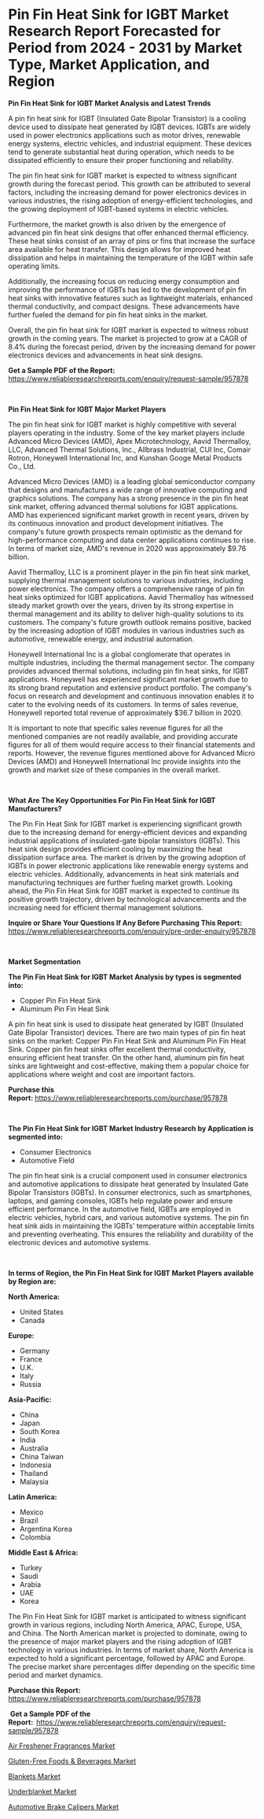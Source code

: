 <p><h1>Pin Fin Heat Sink for IGBT Market Research Report Forecasted for Period from 2024 -  2031 by Market Type, Market Application, and Region</h1></p><p><strong>Pin Fin Heat Sink for IGBT Market Analysis and Latest Trends</strong></p>
<p><p>A pin fin heat sink for IGBT (Insulated Gate Bipolar Transistor) is a cooling device used to dissipate heat generated by IGBT devices. IGBTs are widely used in power electronics applications such as motor drives, renewable energy systems, electric vehicles, and industrial equipment. These devices tend to generate substantial heat during operation, which needs to be dissipated efficiently to ensure their proper functioning and reliability.</p><p>The pin fin heat sink for IGBT market is expected to witness significant growth during the forecast period. This growth can be attributed to several factors, including the increasing demand for power electronics devices in various industries, the rising adoption of energy-efficient technologies, and the growing deployment of IGBT-based systems in electric vehicles.</p><p>Furthermore, the market growth is also driven by the emergence of advanced pin fin heat sink designs that offer enhanced thermal efficiency. These heat sinks consist of an array of pins or fins that increase the surface area available for heat transfer. This design allows for improved heat dissipation and helps in maintaining the temperature of the IGBT within safe operating limits.</p><p>Additionally, the increasing focus on reducing energy consumption and improving the performance of IGBTs has led to the development of pin fin heat sinks with innovative features such as lightweight materials, enhanced thermal conductivity, and compact designs. These advancements have further fueled the demand for pin fin heat sinks in the market.</p><p>Overall, the pin fin heat sink for IGBT market is expected to witness robust growth in the coming years. The market is projected to grow at a CAGR of 8.4% during the forecast period, driven by the increasing demand for power electronics devices and advancements in heat sink designs.</p></p>
<p><strong>Get a Sample PDF of the Report:&nbsp;</strong> <a href="https://www.reliableresearchreports.com/enquiry/request-sample/957878">https://www.reliableresearchreports.com/enquiry/request-sample/957878</a></p>
<p>&nbsp;</p>
<p><strong>Pin Fin Heat Sink for IGBT Major Market Players</strong></p>
<p><p>The pin fin heat sink for IGBT market is highly competitive with several players operating in the industry. Some of the key market players include Advanced Micro Devices (AMD), Apex Microtechnology, Aavid Thermalloy, LLC, Advanced Thermal Solutions, Inc., Allbrass Industrial, CUI Inc, Comair Rotron, Honeywell International Inc, and Kunshan Googe Metal Products Co., Ltd.</p><p>Advanced Micro Devices (AMD) is a leading global semiconductor company that designs and manufactures a wide range of innovative computing and graphics solutions. The company has a strong presence in the pin fin heat sink market, offering advanced thermal solutions for IGBT applications. AMD has experienced significant market growth in recent years, driven by its continuous innovation and product development initiatives. The company's future growth prospects remain optimistic as the demand for high-performance computing and data center applications continues to rise. In terms of market size, AMD's revenue in 2020 was approximately $9.76 billion.</p><p>Aavid Thermalloy, LLC is a prominent player in the pin fin heat sink market, supplying thermal management solutions to various industries, including power electronics. The company offers a comprehensive range of pin fin heat sinks optimized for IGBT applications. Aavid Thermalloy has witnessed steady market growth over the years, driven by its strong expertise in thermal management and its ability to deliver high-quality solutions to its customers. The company's future growth outlook remains positive, backed by the increasing adoption of IGBT modules in various industries such as automotive, renewable energy, and industrial automation.</p><p>Honeywell International Inc is a global conglomerate that operates in multiple industries, including the thermal management sector. The company provides advanced thermal solutions, including pin fin heat sinks, for IGBT applications. Honeywell has experienced significant market growth due to its strong brand reputation and extensive product portfolio. The company's focus on research and development and continuous innovation enables it to cater to the evolving needs of its customers. In terms of sales revenue, Honeywell reported total revenue of approximately $36.7 billion in 2020.</p><p>It is important to note that specific sales revenue figures for all the mentioned companies are not readily available, and providing accurate figures for all of them would require access to their financial statements and reports. However, the revenue figures mentioned above for Advanced Micro Devices (AMD) and Honeywell International Inc provide insights into the growth and market size of these companies in the overall market.</p></p>
<p>&nbsp;</p>
<p><strong>What Are The Key Opportunities For Pin Fin Heat Sink for IGBT Manufacturers?</strong></p>
<p><p>The Pin Fin Heat Sink for IGBT market is experiencing significant growth due to the increasing demand for energy-efficient devices and expanding industrial applications of insulated-gate bipolar transistors (IGBTs). This heat sink design provides efficient cooling by maximizing the heat dissipation surface area. The market is driven by the growing adoption of IGBTs in power electronic applications like renewable energy systems and electric vehicles. Additionally, advancements in heat sink materials and manufacturing techniques are further fueling market growth. Looking ahead, the Pin Fin Heat Sink for IGBT market is expected to continue its positive growth trajectory, driven by technological advancements and the increasing need for efficient thermal management solutions.</p></p>
<p><strong>Inquire or Share Your Questions If Any Before Purchasing This Report:</strong> <a href="https://www.reliableresearchreports.com/enquiry/pre-order-enquiry/957878">https://www.reliableresearchreports.com/enquiry/pre-order-enquiry/957878</a></p>
<p>&nbsp;</p>
<p><strong>Market Segmentation</strong></p>
<p><strong>The Pin Fin Heat Sink for IGBT Market Analysis by types is segmented into:</strong></p>
<p><ul><li>Copper Pin Fin Heat Sink</li><li>Aluminum Pin Fin Heat Sink</li></ul></p>
<p><p>A pin fin heat sink is used to dissipate heat generated by IGBT (Insulated Gate Bipolar Transistor) devices. There are two main types of pin fin heat sinks on the market: Copper Pin Fin Heat Sink and Aluminum Pin Fin Heat Sink. Copper pin fin heat sinks offer excellent thermal conductivity, ensuring efficient heat transfer. On the other hand, aluminum pin fin heat sinks are lightweight and cost-effective, making them a popular choice for applications where weight and cost are important factors.</p></p>
<p><strong>Purchase this Report:&nbsp;</strong><a href="https://www.reliableresearchreports.com/purchase/957878">https://www.reliableresearchreports.com/purchase/957878</a></p>
<p>&nbsp;</p>
<p><strong>The Pin Fin Heat Sink for IGBT Market Industry Research by Application is segmented into:</strong></p>
<p><ul><li>Consumer Electronics</li><li>Automotive Field</li></ul></p>
<p><p>The pin fin heat sink is a crucial component used in consumer electronics and automotive applications to dissipate heat generated by Insulated Gate Bipolar Transistors (IGBTs). In consumer electronics, such as smartphones, laptops, and gaming consoles, IGBTs help regulate power and ensure efficient performance. In the automotive field, IGBTs are employed in electric vehicles, hybrid cars, and various automotive systems. The pin fin heat sink aids in maintaining the IGBTs' temperature within acceptable limits and preventing overheating. This ensures the reliability and durability of the electronic devices and automotive systems.</p></p>
<p>&nbsp;</p>
<p><strong>In terms of Region, the Pin Fin Heat Sink for IGBT Market Players available by Region are:</strong></p>
<p>
    <p> <strong> North America: </strong>
        <ul>
            <li>United States</li>
            <li>Canada</li>
        </ul>
        </p> 
    <p> <strong> Europe: </strong>
        <ul>
            <li>Germany</li>
            <li>France</li>
            <li>U.K.</li>
            <li>Italy</li>
            <li>Russia</li>
        </ul>
        </p> 
    <p> <strong> Asia-Pacific: </strong>
        <ul>
            <li>China</li>
            <li>Japan</li>
            <li>South Korea</li>
            <li>India</li>
            <li>Australia</li>
            <li>China Taiwan</li>
            <li>Indonesia</li>
            <li>Thailand</li>
            <li>Malaysia</li>
        </ul>
        </p> 
    <p> <strong> Latin America: </strong>
        <ul>
            <li>Mexico</li>
            <li>Brazil</li>
            <li>Argentina Korea</li>
            <li>Colombia</li>
        </ul>
        </p> 
    <p> <strong> Middle East & Africa: </strong>
        <ul>
            <li>Turkey</li>
            <li>Saudi</li>
            <li>Arabia</li>
            <li>UAE</li>
            <li>Korea</li>
        </ul>
    </p>
    </p>
<p><p>The Pin Fin Heat Sink for IGBT market is anticipated to witness significant growth in various regions, including North America, APAC, Europe, USA, and China. The North American market is projected to dominate, owing to the presence of major market players and the rising adoption of IGBT technology in various industries. In terms of market share, North America is expected to hold a significant percentage, followed by APAC and Europe. The precise market share percentages differ depending on the specific time period and market dynamics.</p></p>
<p><strong>Purchase this Report: </strong><a href="https://www.reliableresearchreports.com/purchase/957878">https://www.reliableresearchreports.com/purchase/957878</a></p>
<p>&nbsp;<strong>Get a Sample PDF of the Report:&nbsp;&nbsp;</strong><a href="https://www.reliableresearchreports.com/enquiry/request-sample/957878">https://www.reliableresearchreports.com/enquiry/request-sample/957878</a></p>
<p><strong></strong></p>
<p><p><a href="https://medium.com/@reyeshowell655/air-freshener-fragrances-market-exploring-market-share-market-trends-and-future-growth-4cfe49bcf76c">Air Freshener Fragrances Market</a></p><p><a href="https://github.com/eeaveuhhh/Market-Research-Report-List-1/blob/main/gluten-free-foods-beverages-market.md">Gluten-Free Foods & Beverages Market</a></p><p><a href="https://medium.com/@reyeshowell655/blankets-market-exploring-market-share-market-trends-and-future-growth-ff0db0918f5e">Blankets Market</a></p><p><a href="https://medium.com/@reyeshowell655/underblanket-nbsp-market-focuses-on-market-share-size-and-projected-forecast-till-2031-21e87a7a1372">Underblanket Market</a></p><p><a href="https://github.com/derrinmiltonellis35gcl/Market-Research-Report-List-1/blob/main/automotive-brake-calipers-market.md">Automotive Brake Calipers Market</a></p></p>